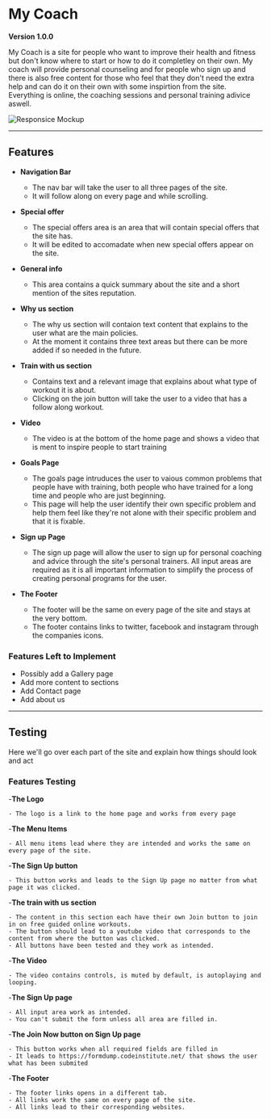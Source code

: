 # My Coach

**Version 1.0.0**

My Coach is a site for people who want to improve their health and fitness but don't know where to start or how to do it completley on their own. My coach will provide personal counseling and for people who sign up and there is also free content for those who feel that they don't need the extra help and can do it on their own with some inspirtion from the site. Everything is online, the coaching sessions and personal training adivice aswell.  

![Responsice Mockup](https://github.com/lucyrush/readme-template/blob/master/media/love_running_mockup.png)

---

## Features

- __Navigation Bar__

    - The nav bar will take the user to all three pages of the site.
    - It will follow along on every page and while scrolling.

- __Special offer__

    - The special offers area is an area that will contain special offers that the site has.
    - It will be edited to accomadate when new special offers appear on the site.  

- __General info__

    - This area contains a quick summary about the site and a short mention of the sites reputation.

- __Why us section__

    - The why us section will contaion text content that explains to the user what are the main policies. 
    - At the moment it contains three text areas but there can be more added if so needed in the future.

- __Train with us section__

    - Contains text and a relevant image that explains about what type of workout it is about.
    - Clicking on the join button will take the user to a video that has a follow along workout.

- __Video__

    - The video is at the bottom of the home page and shows a video that is ment to inspire people to start training 

- __Goals Page__

    - The goals page intruduces the user to vaious common problems that people have with training, both people who have trained for a long time and people who are just beginning.
    - This page will help the user identify their own specific problem and help them feel like they're not alone with their specific problem and that it is fixable.

- __Sign up Page__

    - The sign up page will allow the user to sign up for personal coaching and advice through the site's personal trainers. All input areas are required as it is all important information to simplify the process of creating personal programs for the user.

- __The Footer__

    - The footer will be the same on every page of the site and stays at the very bottom.
    - The footer contains links to twitter, facebook and instagram through the companies icons.

### Features Left to Implement

- Possibly add a Gallery page
- Add more content to sections 
- Add Contact page
- Add about us 

---

## Testing
Here we'll go over each part of the site and explain how things should look and act

### Features Testing

-__The Logo__

    - The logo is a link to the home page and works from every page

-__The Menu Items__

    - All menu items lead where they are intended and works the same on every page of the site.

-__The Sign Up button__

    - This button works and leads to the Sign Up page no matter from what page it was clicked.

-__The train with us section__

    - The content in this section each have their own Join button to join in on free guided online workouts.
    - The button should lead to a youtube video that corresponds to the content from where the button was clicked.
    - All buttons have been tested and they work as intended.

-__The Video__

    - The video contains controls, is muted by default, is autoplaying and looping. 

-__The Sign Up page__

    - All input area work as intended.
    - You can't submit the form unless all area are filled in.

-__The Join Now button on Sign Up page__

    - This button works when all required fields are filled in
    - It leads to https://formdump.codeinstitute.net/ that shows the user what has been submited 

-__The Footer__

    - The footer links opens in a different tab.
    - All links work the same on every page of the site. 
    - All links lead to their corresponding websites. 


